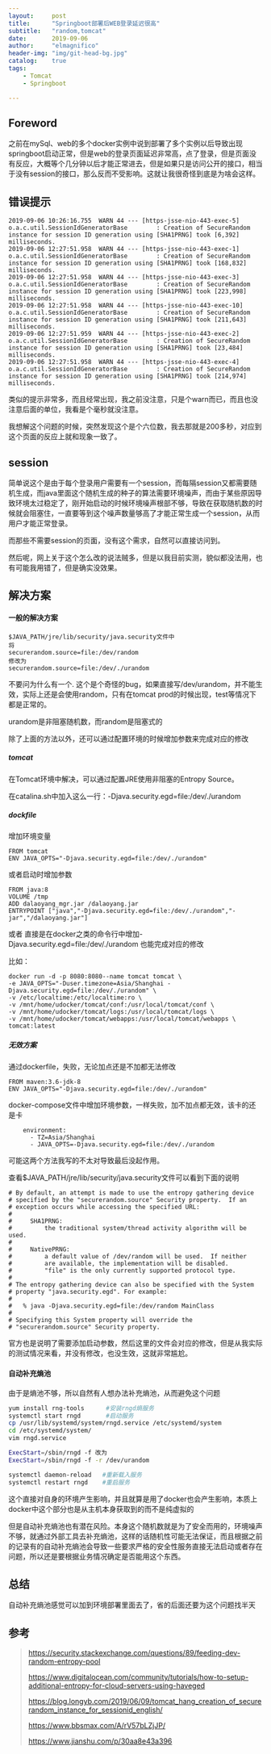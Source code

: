 ```yaml
---
layout:     post
title:      "Springboot部署后WEB登录延迟很高"
subtitle:   "random,tomcat"
date:       2019-09-06
author:     "elmagnifico"
header-img: "img/git-head-bg.jpg"
catalog:    true
tags:
    - Tomcat
    - Springboot

---
```


## Foreword

之前在mySql、web的多个docker实例中说到部署了多个实例以后导致出现springboot启动正常，但是web的登录页面延迟非常高，点了登录，但是页面没有反应，大概等个几分钟以后才能正常进去，但是如果只是访问公开的接口，相当于没有session的接口，那么反而不受影响。这就让我很奇怪到底是为啥会这样。

## 错误提示

```
2019-09-06 10:26:16.755  WARN 44 --- [https-jsse-nio-443-exec-5] o.a.c.util.SessionIdGeneratorBase        : Creation of SecureRandom instance for session ID generation using [SHA1PRNG] took [6,392] milliseconds.
2019-09-06 12:27:51.958  WARN 44 --- [https-jsse-nio-443-exec-1] o.a.c.util.SessionIdGeneratorBase        : Creation of SecureRandom instance for session ID generation using [SHA1PRNG] took [168,832] milliseconds.
2019-09-06 12:27:51.958  WARN 44 --- [https-jsse-nio-443-exec-3] o.a.c.util.SessionIdGeneratorBase        : Creation of SecureRandom instance for session ID generation using [SHA1PRNG] took [223,998] milliseconds.
2019-09-06 12:27:51.958  WARN 44 --- [https-jsse-nio-443-exec-10] o.a.c.util.SessionIdGeneratorBase        : Creation of SecureRandom instance for session ID generation using [SHA1PRNG] took [211,643] milliseconds.
2019-09-06 12:27:51.959  WARN 44 --- [https-jsse-nio-443-exec-2] o.a.c.util.SessionIdGeneratorBase        : Creation of SecureRandom instance for session ID generation using [SHA1PRNG] took [23,484] milliseconds.
2019-09-06 12:27:51.958  WARN 44 --- [https-jsse-nio-443-exec-4] o.a.c.util.SessionIdGeneratorBase        : Creation of SecureRandom instance for session ID generation using [SHA1PRNG] took [214,974] milliseconds.
```

类似的提示非常多，而且经常出现，我之前没注意，只是个warn而已，而且也没注意后面的单位，我看是个毫秒就没注意。

我想解这个问题的时候，突然发现这个是个六位数，我去那就是200多秒，对应到这个页面的反应上就和现象一致了。

## session

简单说这个是由于每个登录用户需要有一个session，而每隔session又都需要随机生成，而java里面这个随机生成的种子的算法需要环境噪声，而由于某些原因导致环境太过稳定了，刚开始启动的时候环境噪声根部不够，导致在获取随机数的时候就会阻塞住，一直要等到这个噪声数量够高了才能正常生成一个session，从而用户才能正常登录。

而那些不需要session的页面，没有这个需求，自然可以直接访问到。

然后呢，网上关于这个怎么改的说法贼多，但是以我目前实测，貌似都没法用，也有可能我用错了，但是确实没效果。

## 解决方案

#### 一般的解决方案

```
$JAVA_PATH/jre/lib/security/java.security文件中
将
securerandom.source=file:/dev/random
修改为
securerandom.source=file:/dev/./urandom
```

不要问为什么有一个. 这个是个奇怪的bug，如果直接写/dev/urandom，并不能生效，实际上还是会使用random，只有在tomcat prod的时候出现，test等情况下都是正常的。

urandom是非阻塞随机数，而random是阻塞式的

除了上面的方法以外，还可以通过配置环境的时候增加参数来完成对应的修改

##### tomcat

在Tomcat环境中解决，可以通过配置JRE使用非阻塞的Entropy Source。

在catalina.sh中加入这么一行：-Djava.security.egd=file:/dev/./urandom  

##### dockfile

增加环境变量

```
FROM tomcat
ENV JAVA_OPTS="-Djava.security.egd=file:/dev/./urandom"
```

或者启动时增加参数

```
FROM java:8 
VOLUME /tmp 
ADD dalaoyang_mgr.jar /dalaoyang.jar
ENTRYPOINT ["java","-Djava.security.egd=file:/dev/./urandom","-jar","/dalaoyang.jar"]
```

或者 直接是在docker之类的命令行中增加-Djava.security.egd=file:/dev/./urandom   也能完成对应的修改

比如：

```
docker run -d -p 8080:8080--name tomcat tomcat \
-e JAVA_OPTS="-Duser.timezone=Asia/Shanghai -Djava.security.egd=file:/dev/./urandom" \
-v /etc/localtime:/etc/localtime:ro \
-v /mnt/home/udocker/tomcat/conf:/usr/local/tomcat/conf \
-v /mnt/home/udocker/tomcat/logs:/usr/local/tomcat/logs \
-v /mnt/home/udocker/tomcat/webapps:/usr/local/tomcat/webapps \
tomcat:latest
```

##### 无效方案

通过dockerfile，失败，无论加点还是不加都无法修改

```
FROM maven:3.6-jdk-8
ENV JAVA_OPTS="-Djava.security.egd=file:/dev/./urandom"
```

docker-compose文件中增加环境参数，一样失败，加不加点都无效，该卡的还是卡

```
    environment:
      - TZ=Asia/Shanghai
      - JAVA_OPTS=-Djava.security.egd=file:/dev/./urandom
```

可能这两个方法我写的不太对导致最后没起作用。

查看$JAVA_PATH/jre/lib/security/java.security文件可以看到下面的说明

```
# By default, an attempt is made to use the entropy gathering device
# specified by the "securerandom.source" Security property.  If an
# exception occurs while accessing the specified URL:
#
#     SHA1PRNG:
#         the traditional system/thread activity algorithm will be used.
#
#     NativePRNG:
#         a default value of /dev/random will be used.  If neither
#         are available, the implementation will be disabled.
#         "file" is the only currently supported protocol type.
#
# The entropy gathering device can also be specified with the System
# property "java.security.egd". For example:
#
#   % java -Djava.security.egd=file:/dev/random MainClass
#
# Specifying this System property will override the
# "securerandom.source" Security property.
```

官方也是说明了需要添加启动参数，然后这里的文件会对应的修改，但是从我实际的测试情况来看，并没有修改，也没生效，这就非常尴尬。

#### 自动补充熵池

由于是熵池不够，所以自然有人想办法补充熵池，从而避免这个问题

```bash
yum install rng-tools      #安装rngd熵服务
systemctl start rngd       #启动服务
cp /usr/lib/systemd/system/rngd.service /etc/systemd/system
cd /etc/systemd/system/
vim rngd.service 

ExecStart=/sbin/rngd -f 改为 
ExecStart=/sbin/rngd -f -r /dev/urandom

systemctl daemon-reload   #重新载入服务 
systemctl restart rngd    #重启服务
```

这个直接对自身的环境产生影响，并且就算是用了docker也会产生影响，本质上docker中这个部分也是从主机本身获取到的而不是纯虚拟的

但是自动补充熵池也有潜在风险。本身这个随机数就是为了安全而用的，环境噪声不够，就通过外部工具去补充熵池，这样的话随机性可能无法保证，而且根据之前的记录有的自动补充熵池会导致一些要求严格的安全性服务直接无法启动或者存在问题，所以还是要根据业务情况确定是否能用这个东西。

## 总结

自动补充熵池感觉可以加到环境部署里面去了，省的后面还要为这个问题找半天

## 参考

> https://security.stackexchange.com/questions/89/feeding-dev-random-entropy-pool
>
> https://www.digitalocean.com/community/tutorials/how-to-setup-additional-entropy-for-cloud-servers-using-haveged
>
> https://blog.longyb.com/2019/06/09/tomcat_hang_creation_of_securerandom_instance_for_sessionid_english/
>
> https://www.bbsmax.com/A/rV57bLZjJP/
>
> https://www.jianshu.com/p/30aa8e43a396